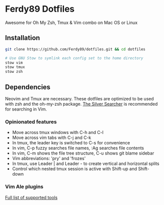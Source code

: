 # Ferdy89 Dotfiles

Awesome for Oh My Zsh, Tmux & Vim combo on Mac OS or Linux

## Installation

```bash
git clone https://github.com/Ferdy89/dotfiles.git && cd dotfiles

# Use GNU Stow to symlink each config set to the home directory
stow vim
stow tmux
stow zsh
```

## Dependencies

Neovim and Tmux are necessary. These dotfiles are optimized to be used with zsh
and the oh-my-zsh package. [The Silver
Searcher](https://github.com/ggreer/the_silver_searcher#installing) is
recommended for searching in Vim.

### Opinionated features

* Move across tmux windows with C-h and C-l
* Move across vim tabs with C-j and C-k
* In tmux, the leader key is switched to C-s for convenience
* In vim, C-p fuzzy searches file names, :Ag searches file contents
* In vim, C-m shows the file tree structure, C-u shows git blame sidebar
* Vim abbreviations: 'pry' and 'frozes'
* In tmux, use Leader | and Leader - to create vertical and horizontal splits
* Control which nested tmux session is active with Shift-up and Shift-down

### Vim Ale plugins

[Full list of supported tools](https://github.com/w0rp/ale#1-supported-languages-and-tools)
